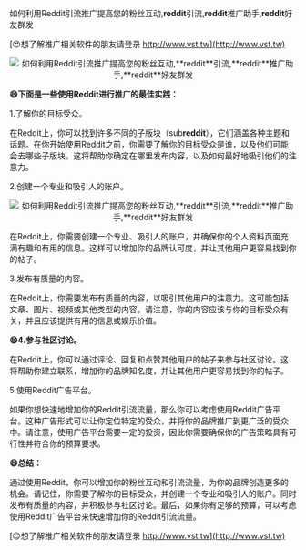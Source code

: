 如何利用Reddit引流推广提高您的粉丝互动,**reddit**引流,**reddit**推广助手,**reddit**好友群发

[😍想了解推广相关软件的朋友请登录 http://www.vst.tw](http://www.vst.tw)

 <center><img src="https://vst.tw/MP4/tuiguang/png/8.png" alt="如何利用Reddit引流推广提高您的粉丝互动,**reddit**引流,**reddit**推广助手,**reddit**好友群发"></center>

**😄下面是一些使用Reddit进行推广的最佳实践：**

1.了解你的目标受众。

在Reddit上，你可以找到许多不同的子版块（sub**reddit**），它们涵盖各种主题和话题。在你开始使用Reddit之前，你需要了解你的目标受众是谁，以及他们可能会去哪些子版块。这将帮助你确定在哪里发布内容，以及如何最好地吸引他们的注意力。

2.创建一个专业和吸引人的账户。

 <center><img src="https://vst.tw/MP4/tuiguang/png/4.png" alt="如何利用Reddit引流推广提高您的粉丝互动,**reddit**引流,**reddit**推广助手,**reddit**好友群发"></center>

在Reddit上，你需要创建一个专业、吸引人的账户，并确保你的个人资料页面充满有趣和有用的信息。这样可以增加你的品牌认可度，并让其他用户更容易找到你的帖子。

3.发布有质量的内容。

在Reddit上，你需要发布有质量的内容，以吸引其他用户的注意力。这可能包括文章、图片、视频或其他类型的内容。请注意，你的内容应该与你的目标受众有关，并且应该提供有用的信息或娱乐价值。

**😄4.参与社区讨论。**

在Reddit上，你可以通过评论、回复和点赞其他用户的帖子来参与社区讨论。这将帮助你建立联系，增加你的品牌知名度，并让其他用户更容易找到你的帖子。

5.使用Reddit广告平台。

如果你想快速地增加你的Reddit引流流量，那么你可以考虑使用Reddit广告平台。这种广告形式可以让你定位特定的受众，并将你的品牌推广到更广泛的受众中。请注意，使用广告平台需要一定的投资，因此你需要确保你的广告策略具有可行性并符合你的预算要求。

**😄总结：**

通过使用Reddit，你可以增加你的粉丝互动和引流流量，为你的品牌创造更多的机会。请记住，你需要了解你的目标受众，并创建一个专业和吸引人的账户。同时发布有质量的内容，并积极参与社区讨论。最后，如果你有足够的预算，可以考虑使用Reddit广告平台来快速增加你的Reddit引流流量。

[😍想了解推广相关软件的朋友请登录 http://www.vst.tw](http://www.vst.tw)



